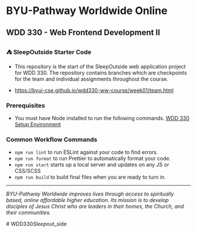 # BYU-Pathway Worldwide Online
## WDD 330 - Web Frontend Development II

### ⛺ SleepOutside Starter Code

 - This repository is the start of the SleepOutside web application project for WDD 330. The repository contains branches which are checkpoints for the team and individual assignments throughout the course.

 - https://byui-cse.github.io/wdd330-ww-course/week01/team.html

### Prerequisites

- You must have Node installed to run the following commands.
[WDD 330 Setup Environment](https://byui-cse.github.io/wdd330-ww-course/intro/) 

### Common Workflow Commands

- `npm run lint` to run ESLint against your code to find errors.
- `npm run format` to run Prettier to automatically format your code.
- `npm run start` starts up a local server and updates on any JS or CSS/SCSS 
- `npm run build` to build final files when you are ready to turn in.


---
_BYU-Pathway Worldwide improves lives through access to spiritually based, online affordable higher education. Its mission is to develop disciples of Jesus Christ who are leaders in their homes, the Church, and their communities._



#   W D D 3 3 0 _ S l e e p _ o u t _ s i d e  
 